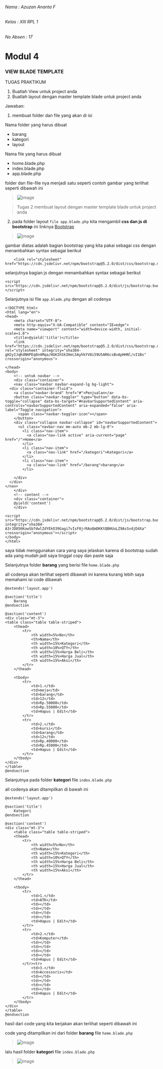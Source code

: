 ###### Nama : Azuzan Ananta F
###### Kelas : XIII RPL 1
###### No Absen : 17 

# Modul 4

### VIEW BLADE TEMPLATE 

TUGAS PRAKTIKUM 
1. Buatlah View untuk project anda 
2. Buatlah layout dengan master template blade untuk project anda 

Jawaban:

1) membuat folder dan file yang akan di isi

Nama folder yang harus dibuat 
- barang
- kategori
- layout

Nama file yang harus dibuat
- home.blade.php
- index.blade.php
- app.blade.php

folder dan file-file nya menjadi satu seperti 
contoh gambar yang terlihat seperti dibawah ini

>![image](https://user-images.githubusercontent.com/109929687/183340405-f5755f03-aa3d-4386-8698-2e92941a729e.png)

>Tugas 2 membuat layout dengan master template blade untuk project anda

2) pada folder layout `file app.blade.php` kita mengambil **css dan js di bootstrap** ini linknya
[Bootstrap](https://getbootstrap.com/docs/5.2/getting-started/introduction/)

>![image](https://user-images.githubusercontent.com/109929687/183342789-f6776591-ea33-4712-88ac-e847218de516.png)

gambar diatas adalah bagian bootstrap yang kita pakai sebagai css dengan menambahkan syntax sebagai berikut
```
    <link rel="stylesheet" href="https://cdn.jsdelivr.net/npm/bootstrap@5.2.0/dist/css/bootstrap.min.css">
```

selanjutnya bagian js dengan menambahkan syntax sebagai berikut
```
<script src="https://cdn.jsdelivr.net/npm/bootstrap@5.2.0/dist/js/bootstrap.bundle.min.js"></script>
```

Selanjutnya isi file `app.blade.php` dengan all codenya
```
<!DOCTYPE html>
<html lang="en">
<head>
    <meta charset="UTF-8">
    <meta http-equiv="X-UA-Compatible" content="IE=edge">
    <meta name="viewport" content="width=device-width, initial-scale=1.0">
    <title>@yield('title')</title>
    <link href="https://cdn.jsdelivr.net/npm/bootstrap@5.2.0/dist/css/bootstrap.min.css" rel="stylesheet" integrity="sha384-gH2yIJqKdNHPEq0n4Mqa/HGKIhSkIHeL5AyhkYV8i59U5AR6csBvApHHNl/vI1Bx" crossorigin="anonymous">

</head>
<body>
    <!-- untuk navbar -->
    <div class="container">
    <nav class="navbar navbar-expand-lg bg-light">
  <div class="container-fluid">
    <a class="navbar-brand" href="#">Penjualan</a>
    <button class="navbar-toggler" type="button" data-bs-toggle="collapse" data-bs-target="#navbarSupportedContent" aria-controls="navbarSupportedContent" aria-expanded="false" aria-label="Toggle navigation">
      <span class="navbar-toggler-icon"></span>
    </button>
    <div class="collapse navbar-collapse" id="navbarSupportedContent">
      <ul class="navbar-nav me-auto mb-2 mb-lg-0">
        <li class="nav-item">
          <a class="nav-link active" aria-current="page" href="/">Home</a>
        </li>
        <li class="nav-item">
          <a class="nav-link" href="/kategori">Kategori</a>
        </li>
        <li class="nav-item">
          <a class="nav-link" href="/barang">barang</a>
        </li>
        
    </div>
  </div>
</nav>
    </div>
    <!-- content -->
    <div class="container">
    @yield('content')
    </div>

<script src="https://cdn.jsdelivr.net/npm/bootstrap@5.2.0/dist/js/bootstrap.bundle.min.js" integrity="sha384-A3rJD856KowSb7dwlZdYEkO39Gagi7vIsF0jrRAoQmDKKtQBHUuLZ9AsSv4jD4Xa" crossorigin="anonymous"></script>
</body>
</html>
```
saya tidak menggunakan cara yang saya jelaskan karena di bootstrap sudah ada yang mudah jadi saya tinggal copy dan paste saja

Selanjutnya folder **barang** yang berisi file `home.blade.php`

all codenya akan terlihat seperti dibawah ini karena kurang lebih saya memahami isi code dibawah
```
@extends('layout.app')

@section('title')
    Barang
@endsection

@section('content')
<div class="mt-3">
<table class="table table-striped">
    <thead>
        <tr>
            <th width=5%>No</th>
            <th>Nama</th>
            <th width=15%>Kategori</th>
            <th width=10%>QTY</th>
            <th width=15%>Harga Beli</th>
            <th width=15%>Harga Jual</th>
            <th width=15%>Aksi</th>
        </tr>
    </thead>
    
    <tbody>
        <tr>
            <td>1.</td>
            <td>meja</td>
            <td>barang</td>
            <td>12</td>
            <td>Rp.50000</td>
            <td>Rp.55000</td>
            <td>Hapus | Edit</td>
        </tr>
        <tr>
            <td>2.</td>
            <td>kursi</td>
            <td>barang</td>
            <td>12</td>
            <td>Rp.40000</td>
            <td>Rp.45000</td>
            <td>Hapus | Edit</td>
        </tr>
    </tbody>
</div>
</table>
@endsection
```

Selanjutnya pada folder **kategori** file `index.blade.php` 

all codenya akan ditampilkan di bawah ini
```
@extends('layout.app')

@section('title')
    Kategori
@endsection

@section('content')
<div class="mt-3">
    <table class="table table-striped">
    <thead>
        <tr>
            <th width=5%>No</th>
            <th>Nama</th>
            <th width=15%>Kategori</th>
            <th width=10%>QTY</th>
            <th width=15%>Harga Beli</th>
            <th width=15%>Harga Jual</th>
            <th width=15%>Aksi</th>
        </tr>
    </thead>
    
    <tbody>
        <tr>
            <td>1.</td>
            <td>ATK</td>
            <td></td>
            <td></td>
            <td></td>
            <td></td>
            <td>Hapus | Edit</td>
        </tr>
        <tr>
            <td>2.</td>
            <td>Komputer</td>
            <td></td>
            <td></td>
            <td></td>
            <td></td>
            <td>Hapus | Edit</td>
        </tr><tr>
            <td>3.</td>
            <td>Accessoris</td>
            <td></td>
            <td></td>
            <td></td>
            <td></td>
            <td>Hapus | Edit</td>
        </tr>
    </tbody>
</div>
</table>
@endsection
```

<!-- @extends('layout.app') yang beratri mewariskan ke (folder.file) -->

<!-- @section('title') barang @endsection berarti mengelompokkan agar bisa dipanggil ke berbagai file seperti pewarisan -->

hasil dari code yang kita kerjakan akan terlihat seperti dibawah ini

code yang ditampilkan ini dari folder **barang** file `home.blade.php`

>![image](https://user-images.githubusercontent.com/109929687/183351770-7b9b7182-3815-42f7-9ebb-2e059eef5bf3.png)

lalu hasil folder **kategori** file `index.blade.php`

>![image](https://user-images.githubusercontent.com/109929687/183352926-8fbf9d75-acc8-4c72-ad68-7d1c6abdcbc2.png)


 

